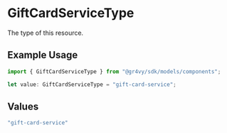 # GiftCardServiceType

The type of this resource.

## Example Usage

```typescript
import { GiftCardServiceType } from "@gr4vy/sdk/models/components";

let value: GiftCardServiceType = "gift-card-service";
```

## Values

```typescript
"gift-card-service"
```